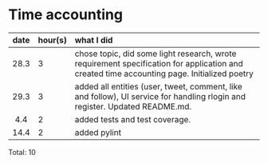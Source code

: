 # Time accounting

| date | hour(s) | what I did |
| :----:|:-----| :-----|
| 28.3 |  3    | chose topic, did some light research, wrote requirement specification for application and created time accounting page. Initialized poetry |
| 29.3 |  3    | added all entities (user, tweet, comment, like and follow), UI service for handling rlogin and register. Updated README.md.  |
|  4.4 |  2    | added tests and test coverage.  |
| 14.4 |  2    | added pylint  |
Total:  10

